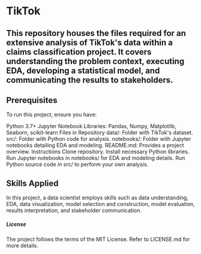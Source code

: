 # TikTok

## This repository houses the files required for an extensive analysis of TikTok's data within a claims classification project. It covers understanding the problem context, executing EDA, developing a statistical model, and communicating the results to stakeholders.

## Prerequisites
To run this project, ensure you have:

Python 3.7+
Jupyter Notebook
Libraries: Pandas, Numpy, Matplotlib, Seaborn, scikit-learn
Files in Repository
data/: Folder with TikTok's dataset.
src/: Folder with Python code for analysis.
notebooks/: Folder with Jupyter notebooks detailing EDA and modeling.
README.md: Provides a project overview.
Instructions
Clone repository.
Install necessary Python libraries.
Run Jupyter notebooks in notebooks/ for EDA and modeling details.
Run Python source code in src/ to perform your own analysis.

## Skills Applied
In this project, a data scientist employs skills such as data understanding, EDA, data visualization, model selection and construction, model evaluation, results interpretation, and stakeholder communication.

##### License
The project follows the terms of the MIT License. Refer to LICENSE.md for more details.

